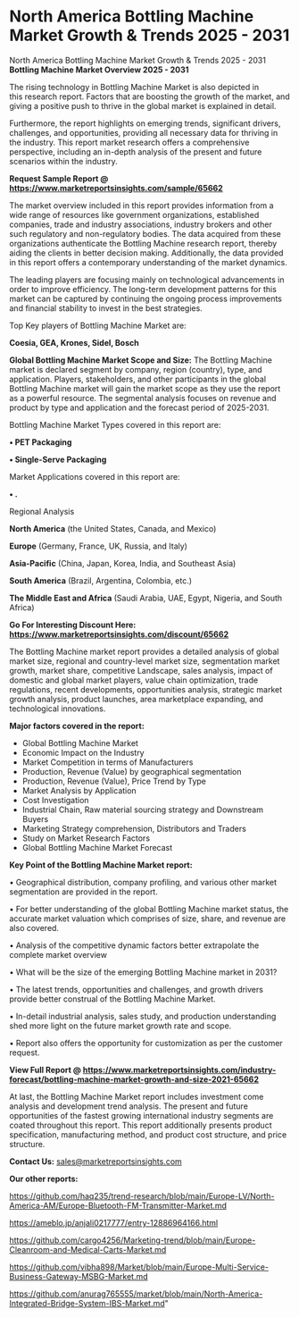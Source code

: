 # North America Bottling Machine Market Growth & Trends 2025 - 2031
 North America Bottling Machine Market Growth & Trends 2025 - 2031
<Strong> Bottling Machine Market Overview 2025 - 2031</strong>

The rising technology in Bottling Machine Market is also depicted in this research report. Factors that are boosting the growth of the market, and giving a positive push to thrive in the global market is explained in detail.

Furthermore, the report highlights on emerging trends, significant drivers, challenges, and opportunities, providing all necessary data for thriving in the industry. This report market research offers a comprehensive perspective, including an in-depth analysis of the present and future scenarios within the industry.

<strong>Request Sample Report @ <a href=https://www.marketreportsinsights.com/sample/65662>https://www.marketreportsinsights.com/sample/65662</a></strong>

The market overview included in this report provides information from a wide range of resources like government organizations, established companies, trade and industry associations, industry brokers and other such regulatory and non-regulatory bodies. The data acquired from these organizations authenticate the Bottling Machine research report, thereby aiding the clients in better decision making. Additionally, the data provided in this report offers a contemporary understanding of the market dynamics.

The leading players are focusing mainly on technological advancements in order to improve efficiency. The long-term development patterns for this market can be captured by continuing the ongoing process improvements and financial stability to invest in the best strategies.

Top Key players of Bottling Machine Market are:

<strong>Coesia, GEA, Krones, Sidel, Bosch</strong>

<strong><b>Global Bottling Machine Market Scope and Size:</b></strong>
The Bottling Machine market is declared segment by company, region (country), type, and application. Players, stakeholders, and other participants in the global Bottling Machine market will gain the market scope as they use the report as a powerful resource. The segmental analysis focuses on revenue and product by type and application and the forecast period of 2025-2031.

Bottling Machine Market Types covered in this report are:

<strong>• PET Packaging

• Single-Serve Packaging</strong>

Market Applications covered in this report are:

<strong>• .</strong> 

Regional Analysis

<strong>North America</strong> (the United States, Canada, and Mexico)

<strong>Europe</strong> (Germany, France, UK, Russia, and Italy)

<strong>Asia-Pacific</strong> (China, Japan, Korea, India, and Southeast Asia)

<strong>South America</strong> (Brazil, Argentina, Colombia, etc.)

<strong>The Middle East and Africa</strong> (Saudi Arabia, UAE, Egypt, Nigeria, and South Africa)

<strong>Go For Interesting Discount Here: <a href=https://www.marketreportsinsights.com/discount/65662>https://www.marketreportsinsights.com/discount/65662</a></strong>

The Bottling Machine market report provides a detailed analysis of global market size, regional and country-level market size, segmentation market growth, market share, competitive Landscape, sales analysis, impact of domestic and global market players, value chain optimization, trade regulations, recent developments, opportunities analysis, strategic market growth analysis, product launches, area marketplace expanding, and technological innovations.

<strong><b>Major factors covered in the report:</b></strong>
<ul>
  <li>Global Bottling Machine Market </li>
  <li>Economic Impact on the Industry</li>
  <li>Market Competition in terms of Manufacturers</li>
  <li>Production, Revenue (Value) by geographical segmentation</li>
  <li>Production, Revenue (Value), Price Trend by Type</li>
  <li>Market Analysis by Application</li>
  <li>Cost Investigation</li>
  <li>Industrial Chain, Raw material sourcing strategy and Downstream Buyers</li>
  <li>Marketing Strategy comprehension, Distributors and Traders</li>
  <li>Study on Market Research Factors</li>
  <li>Global Bottling Machine Market Forecast</li>
</ul>

<strong><b>Key Point of the Bottling Machine Market report:</b></strong>

• Geographical distribution, company profiling, and various other market segmentation are provided in the report.

• For better understanding of the global Bottling Machine market status, the accurate market valuation which comprises of size, share, and revenue are also covered.

• Analysis of the competitive dynamic factors better extrapolate the complete market overview

• What will be the size of the emerging Bottling Machine market in 2031?

• The latest trends, opportunities and challenges, and growth drivers provide better construal of the Bottling Machine Market.

• In-detail industrial analysis, sales study, and production understanding shed more light on the future market growth rate and scope.

• Report also offers the opportunity for customization as per the customer request.

<strong><b>View Full Report @ <a href=https://www.marketreportsinsights.com/industry-forecast/bottling-machine-market-growth-and-size-2021-65662>https://www.marketreportsinsights.com/industry-forecast/bottling-machine-market-growth-and-size-2021-65662</a></b></strong>


At last, the Bottling Machine Market report includes investment come analysis and development trend analysis. The present and future opportunities of the fastest growing international industry segments are coated throughout this report. This report additionally presents product specification, manufacturing method, and product cost structure, and price structure.

<strong>Contact Us:</strong>
sales@marketreportsinsights.com

<strong>Our other reports:</strong>

<a href=https://github.com/haq235/trend-research/blob/main/Europe-LV/North-America-AM/Europe-Bluetooth-FM-Transmitter-Market.md>https://github.com/haq235/trend-research/blob/main/Europe-LV/North-America-AM/Europe-Bluetooth-FM-Transmitter-Market.md</a>

<a href=https://ameblo.jp/anjali0217777/entry-12886964166.html>https://ameblo.jp/anjali0217777/entry-12886964166.html</a>

<a href=https://github.com/cargo4256/Marketing-trend/blob/main/Europe-Cleanroom-and-Medical-Carts-Market.md>https://github.com/cargo4256/Marketing-trend/blob/main/Europe-Cleanroom-and-Medical-Carts-Market.md</a>

<a href=https://github.com/vibha898/Market/blob/main/Europe-Multi-Service-Business-Gateway-MSBG-Market.md>https://github.com/vibha898/Market/blob/main/Europe-Multi-Service-Business-Gateway-MSBG-Market.md</a>

<a href=https://github.com/anurag765555/market/blob/main/North-America-Integrated-Bridge-System-IBS-Market.md>https://github.com/anurag765555/market/blob/main/North-America-Integrated-Bridge-System-IBS-Market.md</a>"
